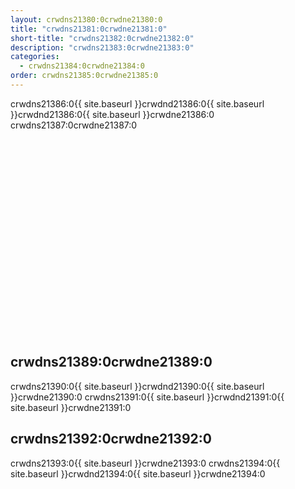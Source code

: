 ```yaml
---
layout: crwdns21380:0crwdne21380:0
title: "crwdns21381:0crwdne21381:0"
short-title: "crwdns21382:0crwdne21382:0"
description: "crwdns21383:0crwdne21383:0"
categories:
  - crwdns21384:0crwdne21384:0
order: crwdns21385:0crwdne21385:0
---
```

crwdns21386:0{{ site.baseurl }}crwdnd21386:0{{ site.baseurl }}crwdnd21386:0{{ site.baseurl }}crwdne21386:0 crwdns21387:0crwdne21387:0

<div class="video-wrapper">
<iframe width="560" height="315" src="crwdns21388:0crwdne21388:0" frameborder="0" allow="autoplay; encrypted-media" allowfullscreen mark="crwd-mark"></iframe>
</div>

## crwdns21389:0crwdne21389:0

crwdns21390:0{{ site.baseurl }}crwdnd21390:0{{ site.baseurl }}crwdne21390:0 crwdns21391:0{{ site.baseurl }}crwdnd21391:0{{ site.baseurl }}crwdne21391:0

## crwdns21392:0crwdne21392:0

crwdns21393:0{{ site.baseurl }}crwdne21393:0 crwdns21394:0{{ site.baseurl }}crwdnd21394:0{{ site.baseurl }}crwdne21394:0